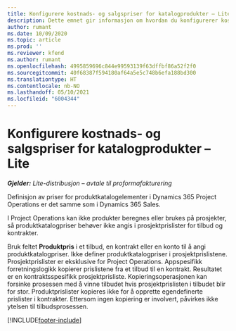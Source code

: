 ```yaml
---
title: Konfigurere kostnads- og salgspriser for katalogprodukter – Lite
description: Dette emnet gir informasjon om hvordan du konfigurerer kostnads- og salgssatser for varer i en produktkatalog.
author: rumant
ms.date: 10/09/2020
ms.topic: article
ms.prod: ''
ms.reviewer: kfend
ms.author: rumant
ms.openlocfilehash: 4995859696c844e99593139f63dffbf86a52f2f0
ms.sourcegitcommit: 40f68387f594180af64a5e5c748b6efa188bd300
ms.translationtype: HT
ms.contentlocale: nb-NO
ms.lasthandoff: 05/10/2021
ms.locfileid: "6004344"
---
```

# <a name="set-up-cost-and-sales-rates-for-catalog-products---lite"></a>Konfigurere kostnads- og salgspriser for katalogprodukter – Lite

_**Gjelder:** Lite-distribusjon – avtale til proformafakturering_


Definisjon av priser for produktkatalogelementer i Dynamics 365 Project Operations er det samme som i Dynamics 365 Sales.

I Project Operations kan ikke produkter beregnes eller brukes på prosjekter, så produktkatalogpriser behøver ikke angis i prosjektprislister for tilbud og kontrakter.

Bruk feltet **Produktpris** i et tilbud, en kontrakt eller en konto til å angi produktkatalogpriser. Ikke definer produktkatalogpriser i prosjektprislistene. Prosjektprislister er eksklusive for Project Operations. Appspesifikk forretningslogikk kopierer prislistene fra et tilbud til en kontrakt. Resultatet er en kontraktsspesifikk prosjektprisliste. Kopieringsoperasjonen kan forsinke prosessen med å vinne tilbudet hvis prosjektprislisten i tilbudet blir for stor. Produktprislister kopieres ikke for å opprette egendefinerte prislister i kontrakter. Ettersom ingen kopiering er involvert, påvirkes ikke ytelsen til tilbudsprosessen.


[!INCLUDE[footer-include](../../includes/footer-banner.md)]